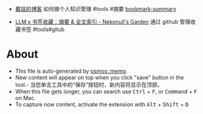 - [戴铭的博客](https://ming1016.github.io/2024/09/12/my-pkm/) 如何做个人知识管理 #tools
#摘要
[bookmark-summary](https://github.com/cxymq/bookmark-summary)

- [LLM x 书签收藏：摘要 & 全文索引 - Nekonull's Garden](https://nekonull.me/posts/llm_x_bookmark/) 通过 github 管理收藏书签 #tools#gitub

# About

- This file is auto-generated by [osmos::memo](https://github.com/osmoscraft/osmosmemo).
- New content will appear on top when you click "save" button in the tool.- 当您单击工具中的“保存”按钮时，新内容将显示在顶部。
- When this file gets longer, you can search use <kbd>Ctrl</kbd> + <kbd>F</kbd>, or <kbd>Command</kbd> + <kbd>F</kbd> on Mac.
- To capture now content, activate the extension with <kbd>Alt</kbd> + <kbd>Shift</kbd> + <kbd>D</kbd>
